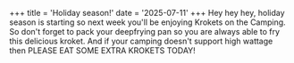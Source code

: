+++
title = 'Holiday season!'
date = '2025-07-11' 
+++
Hey hey hey, holiday season is starting so next week you'll be enjoying Krokets on the Camping. So don't forget to pack your deepfrying pan so you are always able to fry this delicious kroket. And if your camping doesn't support high wattage then PLEASE EAT SOME EXTRA KROKETS TODAY!